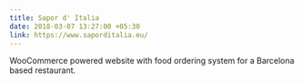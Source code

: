 ```yaml
---
title: Sapor d' Italia
date: 2018-03-07 13:27:00 +05:30
link: https://www.saporditalia.eu/
---
```


WooCommerce powered website with food ordering system for a Barcelona based restaurant.